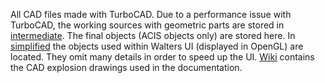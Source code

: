 All CAD  files made with TurboCAD. Due to a performance issue with TurboCAD, the working sources with geometric parts are stored in [intermediate](https://github.com/jochenalt/Walter/blob/master/cad/intermediate). The final objects (ACIS objects only) are stored here. In [simplified](https://github.com/jochenalt/Walter/blob/master/cad/simplified) the objects used within Walters UI (displayed in OpenGL) are located. They omit many details in order to speed up the UI. [Wiki](https://github.com/jochenalt/Walter/blob/master/cad/wiki) contains the CAD explosion drawings used in the documentation.